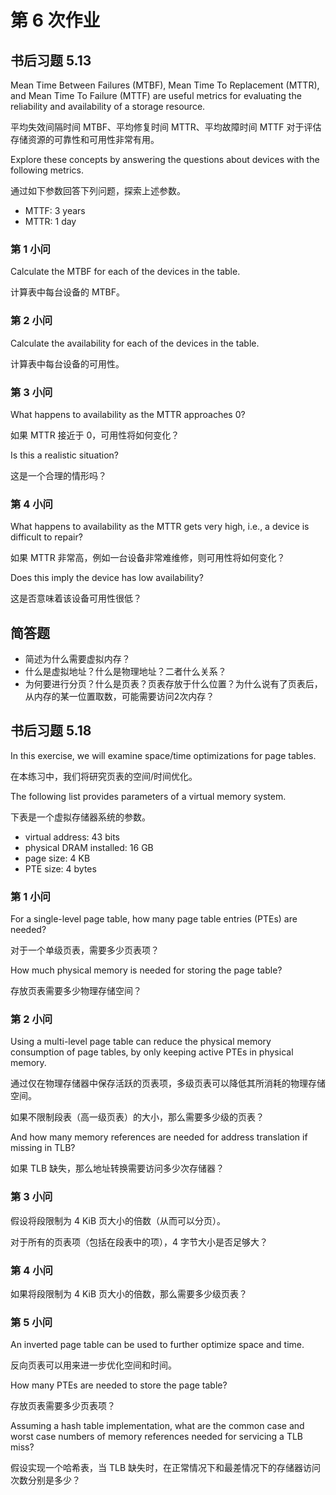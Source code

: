 # 第 6 次作业

## 书后习题 5.13

Mean Time Between Failures (MTBF),
Mean Time To Replacement (MTTR),
and Mean Time To Failure (MTTF)
are useful metrics for evaluating the reliability and availability of a storage resource.

平均失效间隔时间 MTBF、平均修复时间 MTTR、平均故障时间 MTTF 对于评估存储资源的可靠性和可用性非常有用。

Explore these concepts by answering the questions about devices with the following metrics.

通过如下参数回答下列问题，探索上述参数。

* MTTF: 3 years
* MTTR: 1 day

### 第 1 小问

Calculate the MTBF for each of the devices in the table.

计算表中每台设备的 MTBF。

### 第 2 小问

Calculate the availability for each of the devices in the table.

计算表中每台设备的可用性。

### 第 3 小问

What happens to availability as the MTTR approaches 0?

如果 MTTR 接近于 0，可用性将如何变化？

Is this a realistic situation?

这是一个合理的情形吗？

### 第 4 小问

What happens to availability as the MTTR gets very high,
i.e., a device is difficult to repair?

如果 MTTR 非常高，例如一台设备非常难维修，则可用性将如何变化？

Does this imply the device has low availability?

这是否意味着该设备可用性很低？

## 简答题

* 简述为什么需要虚拟内存？
* 什么是虚拟地址？什么是物理地址？二者什么关系？
* 为何要进行分页？什么是页表？页表存放于什么位置？为什么说有了页表后，从内存的某一位置取数，可能需要访问2次内存？

## 书后习题 5.18

In this exercise, we will examine space/time optimizations for page tables.

在本练习中，我们将研究页表的空间/时间优化。

The following list provides parameters of a virtual memory system.

下表是一个虚拟存储器系统的参数。

* virtual address: 43 bits
* physical DRAM installed: 16 GB
* page size: 4 KB
* PTE size: 4 bytes

### 第 1 小问

For a single-level page table, how many page table entries (PTEs) are needed?

对于一个单级页表，需要多少页表项？

How much physical memory is needed for storing the page table?

存放页表需要多少物理存储空间？

### 第 2 小问

Using a multi-level page table can reduce the physical memory consumption of page tables, by only keeping active PTEs in physical memory.

通过仅在物理存储器中保存活跃的页表项，多级页表可以降低其所消耗的物理存储空间。

如果不限制段表（高一级页表）的大小，那么需要多少级的页表？

And how many memory references are needed for address translation if missing in TLB?

如果 TLB 缺失，那么地址转换需要访问多少次存储器？

### 第 3 小问

假设将段限制为 4 KiB 页大小的倍数（从而可以分页）。

对于所有的页表项（包括在段表中的项），4 字节大小是否足够大？

### 第 4 小问

如果将段限制为 4 KiB 页大小的倍数，那么需要多少级页表？

### 第 5 小问

An inverted page table can be used to further optimize space and time.

反向页表可以用来进一步优化空间和时间。

How many PTEs are needed to store the page table?

存放页表需要多少页表项？

Assuming a hash table implementation,
what are the common case and worst case numbers of memory references
needed for servicing a TLB miss?

假设实现一个哈希表，当 TLB 缺失时，在正常情况下和最差情况下的存储器访问次数分别是多少？
